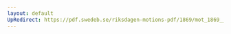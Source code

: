 ```yaml
---
layout: default
UpRedirect: https://pdf.swedeb.se/riksdagen-motions-pdf/1869/mot_1869__ak__00340/mot_1869__ak__00340_002.pdf
---
```

